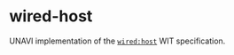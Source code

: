 # wired-host

UNAVI implementation of the [`wired:host`](https://github.com/unavi-xyz/wired-protocol-wit) WIT specification.
